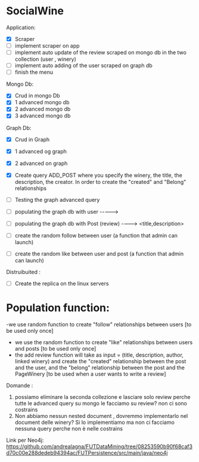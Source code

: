 # SocialWine

Application:
- [x] Scraper
- [ ] implement scraper on app
- [ ] implement auto update of the review scraped on mongo db in the two collection (user , winery)
- [ ] implement auto adding of the user scraped on graph db
- [ ] finish the menu

Mongo Db:
- [x] Crud in mongo Db
- [x] 1 advanced mongo db
- [x] 2 advanced mongo db
- [x] 3 advanced mongo db

Graph Db:
- [x] Crud in Graph
- [x] 1 advanced og graph
- [x] 2 advanced on graph
- [x] Create query ADD_POST where you specify the winery, the title, the description, the creator. In order to create the "created" and "Belong" relationships
- [ ] Testing the graph advanced query
- [ ] populating the graph db with user -----> <name>
- [ ] populating the graph db with Post (review) ----> <title,description>
- [ ] create the random follow between user (a function that admin can launch)
- [ ] create the random like between user and post (a function that admin can launch)



Distruibuited : 
- [ ] Create the replica on the linux servers

  
  
# Population function:
-we use random function to create "follow" relationships between users [to be used only once]
- we use the random function to create "like" relationships between users and posts [to be used only once]
- the add review function will take as input = (title, description, author, linked winery) and create the "created" relationship between the post and the user, and the "belong" relationship between the post and the PageWinery [to be used when a user wants to write a review]
  
  

Domande :
1. possiamo eliminare la seconda collezione e lasciare solo review perche tutte le advanced query su mongo le facciamo su review? non ci sono costrains
2. Non abbiamo nessun nested document , dovremmo implementarlo nel document delle winery? Si lo implementiamo  ma non ci facciamo nessuna query perche non è nelle costrains

Link per Neo4j:
https://github.com/andrealagna/FUTDataMining/tree/08253590b90f68caf3d70c00e288dedeb94394ac/FUTPersistence/src/main/java/neo4j



